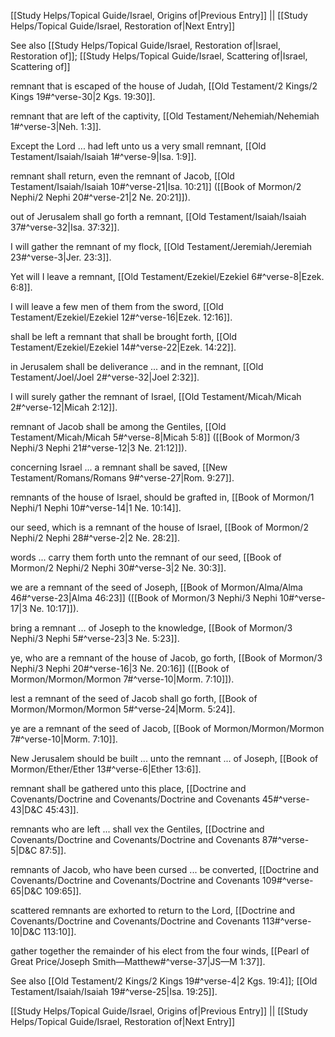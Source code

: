 [[Study Helps/Topical Guide/Israel, Origins of|Previous Entry]]  ||  [[Study Helps/Topical Guide/Israel, Restoration of|Next Entry]]

 See also [[Study Helps/Topical Guide/Israel, Restoration of|Israel, Restoration of]]; [[Study Helps/Topical Guide/Israel, Scattering of|Israel, Scattering of]]

 remnant that is escaped of the house of Judah, [[Old Testament/2 Kings/2 Kings 19#^verse-30|2 Kgs. 19:30]].

 remnant that are left of the captivity, [[Old Testament/Nehemiah/Nehemiah 1#^verse-3|Neh. 1:3]].

 Except the Lord ... had left unto us a very small remnant, [[Old Testament/Isaiah/Isaiah 1#^verse-9|Isa. 1:9]].

 remnant shall return, even the remnant of Jacob, [[Old Testament/Isaiah/Isaiah 10#^verse-21|Isa. 10:21]] ([[Book of Mormon/2 Nephi/2 Nephi 20#^verse-21|2 Ne. 20:21]]).

 out of Jerusalem shall go forth a remnant, [[Old Testament/Isaiah/Isaiah 37#^verse-32|Isa. 37:32]].

 I will gather the remnant of my flock, [[Old Testament/Jeremiah/Jeremiah 23#^verse-3|Jer. 23:3]].

 Yet will I leave a remnant, [[Old Testament/Ezekiel/Ezekiel 6#^verse-8|Ezek. 6:8]].

 I will leave a few men of them from the sword, [[Old Testament/Ezekiel/Ezekiel 12#^verse-16|Ezek. 12:16]].

 shall be left a remnant that shall be brought forth, [[Old Testament/Ezekiel/Ezekiel 14#^verse-22|Ezek. 14:22]].

 in Jerusalem shall be deliverance ... and in the remnant, [[Old Testament/Joel/Joel 2#^verse-32|Joel 2:32]].

 I will surely gather the remnant of Israel, [[Old Testament/Micah/Micah 2#^verse-12|Micah 2:12]].

 remnant of Jacob shall be among the Gentiles, [[Old Testament/Micah/Micah 5#^verse-8|Micah 5:8]] ([[Book of Mormon/3 Nephi/3 Nephi 21#^verse-12|3 Ne. 21:12]]).

 concerning Israel ... a remnant shall be saved, [[New Testament/Romans/Romans 9#^verse-27|Rom. 9:27]].

 remnants of the house of Israel, should be grafted in, [[Book of Mormon/1 Nephi/1 Nephi 10#^verse-14|1 Ne. 10:14]].

 our seed, which is a remnant of the house of Israel, [[Book of Mormon/2 Nephi/2 Nephi 28#^verse-2|2 Ne. 28:2]].

 words ... carry them forth unto the remnant of our seed, [[Book of Mormon/2 Nephi/2 Nephi 30#^verse-3|2 Ne. 30:3]].

 we are a remnant of the seed of Joseph, [[Book of Mormon/Alma/Alma 46#^verse-23|Alma 46:23]] ([[Book of Mormon/3 Nephi/3 Nephi 10#^verse-17|3 Ne. 10:17]]).

 bring a remnant ... of Joseph to the knowledge, [[Book of Mormon/3 Nephi/3 Nephi 5#^verse-23|3 Ne. 5:23]].

 ye, who are a remnant of the house of Jacob, go forth, [[Book of Mormon/3 Nephi/3 Nephi 20#^verse-16|3 Ne. 20:16]] ([[Book of Mormon/Mormon/Mormon 7#^verse-10|Morm. 7:10]]).

 lest a remnant of the seed of Jacob shall go forth, [[Book of Mormon/Mormon/Mormon 5#^verse-24|Morm. 5:24]].

 ye are a remnant of the seed of Jacob, [[Book of Mormon/Mormon/Mormon 7#^verse-10|Morm. 7:10]].

 New Jerusalem should be built ... unto the remnant ... of Joseph, [[Book of Mormon/Ether/Ether 13#^verse-6|Ether 13:6]].

 remnant shall be gathered unto this place, [[Doctrine and Covenants/Doctrine and Covenants/Doctrine and Covenants 45#^verse-43|D&C 45:43]].

 remnants who are left ... shall vex the Gentiles, [[Doctrine and Covenants/Doctrine and Covenants/Doctrine and Covenants 87#^verse-5|D&C 87:5]].

 remnants of Jacob, who have been cursed ... be converted, [[Doctrine and Covenants/Doctrine and Covenants/Doctrine and Covenants 109#^verse-65|D&C 109:65]].

 scattered remnants are exhorted to return to the Lord, [[Doctrine and Covenants/Doctrine and Covenants/Doctrine and Covenants 113#^verse-10|D&C 113:10]].

 gather together the remainder of his elect from the four winds, [[Pearl of Great Price/Joseph Smith—Matthew#^verse-37|JS—M 1:37]].

 See also [[Old Testament/2 Kings/2 Kings 19#^verse-4|2 Kgs. 19:4]]; [[Old Testament/Isaiah/Isaiah 19#^verse-25|Isa. 19:25]].

[[Study Helps/Topical Guide/Israel, Origins of|Previous Entry]]  ||  [[Study Helps/Topical Guide/Israel, Restoration of|Next Entry]]